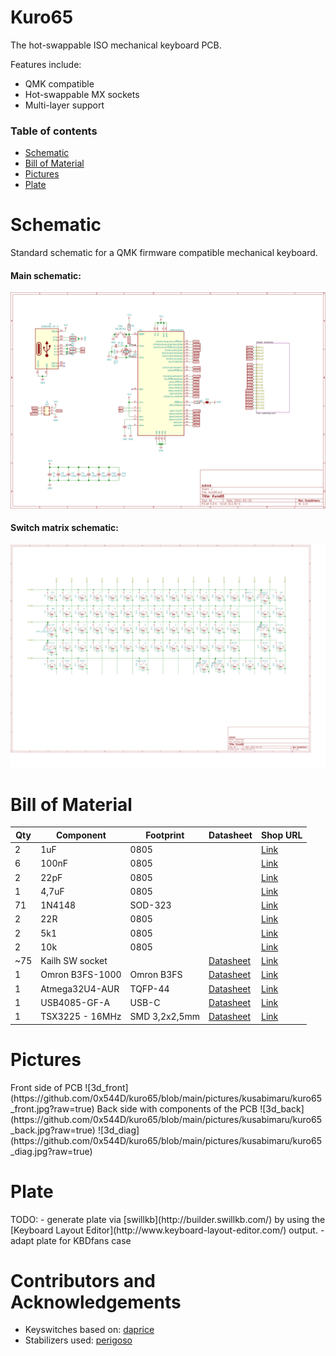 # Kuro65
The hot-swappable ISO mechanical keyboard PCB. 

Features include:
- QMK compatible
- Hot-swappable MX sockets
- Multi-layer support

### Table of contents
- [Schematic](#schematic)
- [Bill of Material](#bom)
- [Pictures](#pictures)
- [Plate](#plate)


# Schematic
<a name="schematic"/>
Standard schematic for a QMK firmware compatible mechanical keyboard.

#### Main schematic:
![schematic_main](https://github.com/0x544D/kuro65/blob/main/pictures/kusabimaru/kuro65_schematic_main.png?raw=true)
#### Switch matrix schematic:
![schematic_switches](https://github.com/0x544D/kuro65/blob/main/pictures/kusabimaru/kuro65_schematic_switches.png?raw=true)

# Bill of Material
<a name="bom"/>

| Qty | Component       | Footprint     | Datasheet | Shop URL                                                                                                                    |
| --- | --------------- | ------------- | --------- | --------------------------------------------------------------------------------------------------------------------------- |
| 2   | 1uF             | 0805          |           | [Link](https://de.farnell.com/avx/08053c105kat2a/kondensator-1-f-25v-10-x7r-0805/dp/1658877?st=0805%201%20uf)               |
| 6   | 100nF           | 0805          |           | [Link](https://de.farnell.com/avx/08051c104k4t2a/kondensator-0-1-f-100v-10-x7r/dp/1833888?st=0805%201%20uf)                 |
| 2   | 22pF            | 0805          |           | [Link](https://de.farnell.com/samsung-electro-mechanics/cl21c220jb61pnc/cap-aec-q200-22pf-50v-mlcc-0805/dp/3516161)         |
| 1   | 4,7uF           | 0805          |           | [Link](https://de.farnell.com/samsung-electro-mechanics/cl21a475kaqnnne/kondensator-4-7uf-25v-mlcc-0805/dp/3013462)         |
| 71  | 1N4148          | SOD-323       |           | [Link](https://de.farnell.com/diodes-inc/1n4148ws-7-f/schaltdiode-ss-75v-0-2w-sod323/dp/1843678?st=1n4148%20diode)          |
| 2   | 22R             | 0805          |           | [Link](https://de.farnell.com/multicomp/mcwr08x22r0ftl/dickschichtwiderstand-22r-1-0/dp/2447609?st=0805%20widerstand)       |
| 2   | 5k1             | 0805          |           | [Link](https://de.farnell.com/multicomp/mcwr08x5101ftl/dickschichtwiderstand-5k1-1-0/dp/2447692?st=0805%20widerstand)       |
| 2   | 10k             | 0805          |           | [Link](https://de.farnell.com/vishay/crcw080510k0fkeahp/dickschichtwiderstand-10k-1-0/dp/1738972?st=0805%20widerstand)      |
| ~75 | Kailh SW socket |               | [Datasheet](https://www.kailhswitch.com/uploads/201815927/PG151101S11.pdf)                                       | [Link](https://kbdfans.com/products/mechanical-keyboard-switches-kailh-pcb-socket)                                          |
| 1   | Omron B3FS-1000 | Omron B3FS    | [Datasheet](https://omronfs.omron.com/en_US/ecb/products/pdf/en-b3fs.pdf)                                        | [Link](https://de.farnell.com/omron/b3fs-1000/taster-0-05a-24v-dc-beleuchtet/dp/3121161?st=omron%20b3fs-1000)               |
| 1   | Atmega32U4-AUR  | TQFP-44       | [Datasheet](https://ww1.microchip.com/downloads/en/DeviceDoc/Atmel-7766-8-bit-AVR-ATmega16U4-32U4_Datasheet.pdf) | [Link](https://de.farnell.com/microchip/atmega32u4-aur/mcu-8bit-atmega-16mhz-tqfp-44/dp/2443182?st=atmega32u4)              |
| 1   | USB4085-GF-A    | USB-C         | [Datasheet](https://gct.co/de/connector/usb4085)                                                                 | [Link](https://de.farnell.com/gct-global-connector-technology/usb4085-gf-a/usb-buchse-2-0-typ-c-16pos/dp/2924867?st=usb%20c)|
| 1   | TSX3225 - 16MHz | SMD 3,2x2,5mm | [Datasheet](https://support.epson.biz/td/api/doc_check.php?dl=brief_TSX-3225&lang=en)                            | [Link](https://de.farnell.com/epson/x1e0000210013-tsx-3225-16-mhz-9-0pf/quarz-tsx-3225-16mhz-9pf/dp/1712841?st=tsx3225)     |

# Pictures
<a name="pictures"/>
Front side of PCB
![3d_front](https://github.com/0x544D/kuro65/blob/main/pictures/kusabimaru/kuro65_front.jpg?raw=true)
Back side with components of the PCB
![3d_back](https://github.com/0x544D/kuro65/blob/main/pictures/kusabimaru/kuro65_back.jpg?raw=true)
![3d_diag](https://github.com/0x544D/kuro65/blob/main/pictures/kusabimaru/kuro65_diag.jpg?raw=true)

# Plate
<a name="plate"/>
TODO:
- generate plate via [swillkb](http://builder.swillkb.com/) by using the [Keyboard Layout Editor](http://www.keyboard-layout-editor.com/) output.
- adapt plate for KBDfans case

# Contributors and Acknowledgements
- Keyswitches based on: [daprice](https://github.com/daprice/keyswitches.pretty)
- Stabilizers used: [perigoso](https://github.com/perigoso/Switch_Keyboard)
